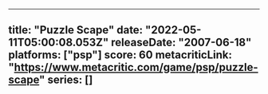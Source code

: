 
---
title: "Puzzle Scape"
date: "2022-05-11T05:00:08.053Z"
releaseDate: "2007-06-18"
platforms: ["psp"]
score: 60
metacriticLink: "https://www.metacritic.com/game/psp/puzzle-scape"
series: []
---
